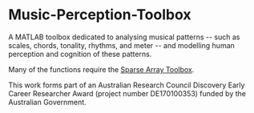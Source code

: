 # Music-Perception-Toolbox

A MATLAB toolbox dedicated to analysing musical patterns -- such as scales, chords, tonality, rhythms, and meter -- and modelling human perception and cognition of these patterns.

Many of the functions require the [Sparse Array Toolbox](https://github.com/andymilne/Sparse-Array-Toolbox).

This work forms part of an Australian Research Council Discovery Early Career Researcher Award (project number DE170100353) funded by the Australian Government. 
